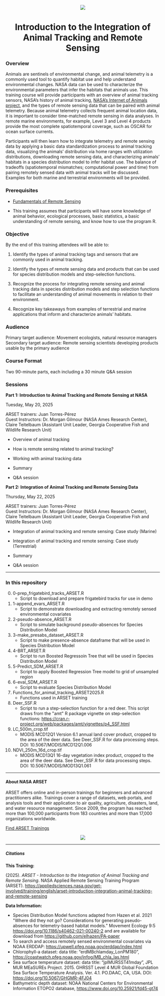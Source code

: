 

<center>

![](https://appliedsciences.nasa.gov/sites/default/files/styles/homepage_hero/public/2025-03/Website_Header_2.jpg.webp?itok=GMagiGhW)

# Introduction to the Integration of Animal Tracking and Remote Sensing

</center>

### **Overview**

Animals are sentinels of environmental change, and animal telemetry is a commonly used tool to quantify habitat use and help understand environmental changes. NASA data can be used to characterize the environmental parameters that infer the habitats that animals use. This training course will provide participants with an overview of animal tracking sensors, NASA’s history of animal tracking, [NASA’s Internet of Animals project](https://www.nasa.gov/nasa-earth-exchange-nex/new-missions-support/internet-of-animals/), and the types of remote sensing data that can be paired with animal telemetry. Because animal telemetry collects frequent animal location data, it is important to consider time-matched remote sensing in data analyses. In remote marine environments, for example, Level 3 and Level 4 products provide the most complete spatiotemporal coverage, such as OSCAR for ocean surface currents. 

Participants will then learn how to integrate telemetry and remote sensing data by applying a basic data standardization process to animal tracking data, visualizing the animals’ distribution via home ranges with utilization distributions, downloading remote sensing data, and characterizing animals’ habitats in a species distribution model to infer habitat use. The balance of tradeoffs (spatiotemporal mismatches; computational power and time) from pairing remotely sensed data with animal tracks will be discussed. Examples for both marine and terrestrial environments will be provided. 

### **Prerequisites**

-   [Fundamentals of Remote Sensing](https://appliedsciences.nasa.gov/get-involved/training/english/arset-fundamentals-remote-sensing "ARSET - Fundamentals of Remote Sensing")

-   This training assumes that participants will have some knowledge of animal behavior, ecological processes, basic statistics, a basic understanding of remote sensing, and know how to use the program R.

### **Objective**

By the end of this training attendees will be able to:

1.  Identify the types of animal tracking tags and sensors that are commonly used in animal tracking.

2.  Identify the types of remote sensing data and products that can be used for species distribution models and step-selection functions.

3.  Recognize the process for integrating remote sensing and animal tracking data in species distribution models and step selection functions to facilitate an understanding of animal movements in relation to their environment.

4.  Recognize key takeaways from examples of terrestrial and marine applications that inform and characterize animals’ habitats. 

### **Audience**

Primary target audience: Movement ecologists, natural resource managers\
Secondary target audience: Remote sensing scientists developing products usable by the primary audience

### **Course Format**

Two 90-minute parts, each including a 30 minute Q&A session

### **Sessions**

**Part 1: Introduction to Animal Tracking and Remote Sensing at NASA**

Tuesday, May 20, 2025

ARSET trainers: Juan Torres-Pérez\
Guest Instructors: Dr. Morgan Gilmour (NASA Ames Research Center), Claire Teitelbaum (Assistant Unit Leader, Georgia Cooperative Fish and Wildlife Research Unit)

-   Overview of animal tracking

-   How is remote sensing related to animal tracking?

-   Working with animal tracking data

-   Summary

-   Q&A session

**Part 2: Integration of Animal Tracking and Remote Sensing Data**

Thursday, May 22, 2025

ARSET trainers: Juan Torres-Pérez\
Guest Instructors: Dr. Morgan Gilmour (NASA Ames Research Center), Claire Teitelbaum (Assistant Unit Leader, Georgia Cooperative Fish and Wildlife Research Unit)

-   Integration of animal tracking and remote sensing: Case study (Marine)

-   Integration of animal tracking and remote sensing: Case study (Terrestrial)

-   Summary

-   Q&A session

------------------------------------------------------------------------

### In this repository

0. 0-prep_frigatebird_tracks_ARSET.R
   - Script to download and prepare frigatebird tracks for use in demo
1. 1-append_evars_ARSET.R
   -	Script to demonstrate downloading and extracting remotely sensed environmental covariates
2. 2-pseudo-absence_ARSET.R
   -	Script to simulate background pseudo-absences for Species Distribution Model
3. 3-make_presabs_dataset_ARSET.R
   -	Script to make presence-absence dataframe that will be used in Species Distribution Model
4. 4-BRT_ARSET.R
   -	Script to run Boosted Regressoin Tree that will be used in Species Distribution Model
5. 5-Predict_SDM_ARSET.R
   -	Script to apply Boosted Regression Tree model to grid of unsampled region
6. 6-eval_SDM_ARSET.R
   -	Script to evaluate Species Distribution Model
7. Functions_for_animal_tracking_ARSET2025.R
   -	Functions used in ARSET training
8. Deer_SSF.R
   -	Script to run a step-selection function for a red deer. This script draws from the "amt" R package vignette on step-selection functions: https://cran.r-project.org/web/packages/amt/vignettes/p4_SSF.html
9. LC_500m_crop.tif
   - MODIS MCD12Q1 Version 6.1 annual land cover product, cropped to the area of the deer data. See Deer_SSF.R for data processing steps. DOI: 10.5067/MODIS/MCD12Q1.006
10. NDVI_250m_16d_crop.tif
    - MODIS MCD13Q1 16-day vegetation index product, cropped to the area of the deer data. See Deer_SSF.R for data processing steps. DOI: 10.5067/MODIS/MOD13Q1.061

------------------------------------------------------------------------
#### About NASA ARSET

ARSET offers online and in-person trainings for beginners and advanced practitioners alike. Trainings cover a range of datasets, web portals, and analysis tools and their application to air quality, agriculture, disasters, land, and water resource management. Since 2009, the program has reached more than 100,000 participants from 183 countries and more than 17,000 organizations worldwide.

[Find ARSET Trainings](https://appliedsciences.nasa.gov/get-involved/training)

<center>

![](https://sdghelpdesk.unescap.org/sites/default/files/2021-03/NASA%20ARSET_3.png)

</center>

------------------------------------------------------------------------

##### Citations

**This Training:**

(2025). *ARSET - Introduction to the Integration of Animal Tracking and Remote Sensing*. NASA Applied Remote Sensing Training Program (ARSET). <https://appliedsciences.nasa.gov/get-involved/training/english/arset-introduction-integration-animal-tracking-and-remote-sensing>

**Data Information:**
- Species Distribution Model functions adapted from Hazen et al. 2021 "Where did they not go? Considerations for generating pseudo-absences for telemetry-based habitat models." Movement Ecology 9:5 https://doi.org/10.1186/s40462-021-00240-2 and are available for download from https://github.com/elhazen/PA-paper 
- To search and access remotely sensed environmental covariates via NOAA ERDDAP: https://upwell.pfeg.noaa.gov/erddap/index.html 
- Chlorophyll-a dataset: data title: “erdMBchlamday_LonPM180”, https://coastwatch.pfeg.noaa.gov/infog/MB_chla_las.html
- Sea surface temperature dataset: data title: “jplMURSST41mday”, JPL MUR MEaSUREs Project. 2015. GHRSST Level 4 MUR Global Foundation Sea Surface Temperature Analysis. Ver. 4.1. PO.DAAC, CA, USA. DOI: https://doi.org/10.5067/GHGMR-4FJ04 
- Bathymetric depth dataset: NOAA National Centers for Environmental Information ETOPO2 database, https://www.doi.org/10.25921/fd45-gt74 


